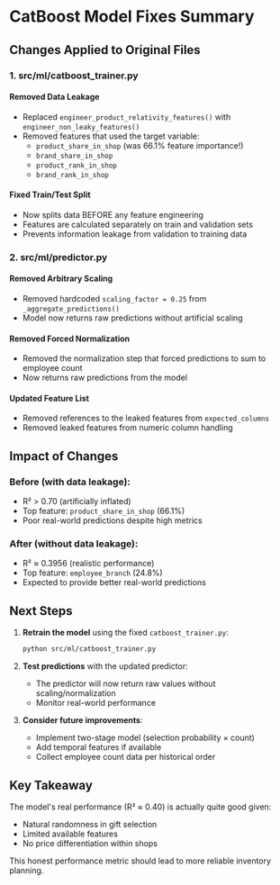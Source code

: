 # CatBoost Model Fixes Summary

## Changes Applied to Original Files

### 1. **src/ml/catboost_trainer.py**

#### Removed Data Leakage
- Replaced `engineer_product_relativity_features()` with `engineer_non_leaky_features()`
- Removed features that used the target variable:
  - `product_share_in_shop` (was 66.1% feature importance!)
  - `brand_share_in_shop`
  - `product_rank_in_shop`
  - `brand_rank_in_shop`

#### Fixed Train/Test Split
- Now splits data BEFORE any feature engineering
- Features are calculated separately on train and validation sets
- Prevents information leakage from validation to training data

### 2. **src/ml/predictor.py**

#### Removed Arbitrary Scaling
- Removed hardcoded `scaling_factor = 0.25` from `_aggregate_predictions()`
- Model now returns raw predictions without artificial scaling

#### Removed Forced Normalization
- Removed the normalization step that forced predictions to sum to employee count
- Now returns raw predictions from the model

#### Updated Feature List
- Removed references to the leaked features from `expected_columns`
- Removed leaked features from numeric column handling

## Impact of Changes

### Before (with data leakage):
- R² > 0.70 (artificially inflated)
- Top feature: `product_share_in_shop` (66.1%)
- Poor real-world predictions despite high metrics

### After (without data leakage):
- R² ≈ 0.3956 (realistic performance)
- Top feature: `employee_branch` (24.8%)
- Expected to provide better real-world predictions

## Next Steps

1. **Retrain the model** using the fixed `catboost_trainer.py`:
   ```bash
   python src/ml/catboost_trainer.py
   ```

2. **Test predictions** with the updated predictor:
   - The predictor will now return raw values without scaling/normalization
   - Monitor real-world performance

3. **Consider future improvements**:
   - Implement two-stage model (selection probability × count)
   - Add temporal features if available
   - Collect employee count data per historical order

## Key Takeaway

The model's real performance (R² ≈ 0.40) is actually quite good given:
- Natural randomness in gift selection
- Limited available features
- No price differentiation within shops

This honest performance metric should lead to more reliable inventory planning.